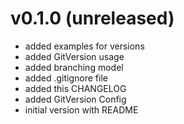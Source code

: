 
# v0.1.0 (unreleased)

 * added examples for versions
 * added GitVersion usage
 * added branching model
 * added .gitignore file
 * added this CHANGELOG
 * added GitVersion Config
 * initial version with README